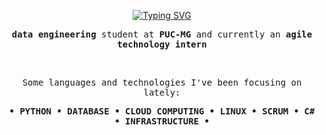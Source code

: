 <p align="center">
<a href="https://git.io/typing-svg"><img src="https://readme-typing-svg.demolab.com?font=Fira+Code&pause=1000&color=A7B1F7FF&repeat=false&width=435&lines=Hello%2C+fail+world" alt="Typing SVG" /></a>
</p>

<p align="center">
  <samp> <strong>data engineering </strong> </samp> <samp>student at <strong>PUC-MG</strong> and currently an <strong>agile technology intern</strong></samp>
</p>

<br>

<p align="center">
    <samp>Some languages and technologies I've been focusing on lately:</samp>
</p>

<div align="center">
    <samp>
        <strong>
            &bull; PYTHON &bull;
            DATABASE &bull; CLOUD COMPUTING &bull; LINUX &bull;
            SCRUM &bull; C# &bull; INFRASTRUCTURE &bull;
        </strong>
</div>
      
<br>

<!--
<a href="#"><img height="100px" src="https://github-readme-stats.vercel.app/api?username=biewdev&hide_title=true&hide_border=true&show_icons=true&include_all_commits=true&count_private=true&line_height=21&text_color=000&icon_color=000&bg_color=0,fff44a,6accff,43bfff,5c1cff&theme=graywhite"/><img height="100px" src="https://github-readme-stats.vercel.app/api/top-langs/?username=biewdev&hide=html&hide_title=true&hide_border=true&layout=compact&langs_count=7&text_color=000&icon_color=fff&bg_color=0,5c1cff,43bfff,6accff,fff44a&theme=graywhite"/></a>
-->
<br>
</div>
